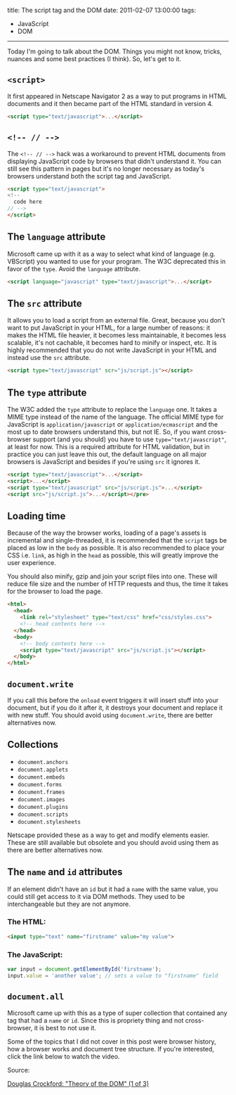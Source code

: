 title: The script tag and the DOM
date: 2011-02-07 13:00:00
tags:
- JavaScript
- DOM
---

Today I'm going to talk about the DOM. Things you might not know, tricks,
nuances and some best practices (I think). So, let's get to it.


`<script>`
----------

It first appeared in Netscape Navigator 2 as a way to put programs in HTML
documents and it then became part of the HTML standard in version 4.

```html
<script type="text/javascript">...</script>
```


`<!-- // -->`
-------------

The `<!-- // -->` hack was a workaround to prevent HTML documents from
displaying JavaScript code by browsers that didn't understand it. You can still
see this pattern in pages but it's no longer necessary as today's browsers
understand both the script tag and JavaScript.

```html
<script type="text/javascript">
<!--
  code here
// -->
</script>
```


The `language` attribute
------------------------

Microsoft came up with it as a way to select what kind of language (e.g.
VBScript) you wanted to use for your program. The W3C deprecated this in favor
of the `type`. Avoid the `language` attribute.

```html
<script language="javascript" type="text/javascript">...</script>
```


The `src` attribute
-------------------

It allows you to load a script from an external file. Great, because you don't
want to put JavaScript in your HTML, for a large number of reasons: it makes the
HTML file heavier, it becomes less maintainable, it becomes less scalable, it's
not cachable, it becomes hard to minify or inspect, etc. It is highly
recommended that you do not write JavaScript in your HTML and instead use the
`src` attribute.

```html
<script type="text/javascript" scr="js/script.js"></script>
```


The `type` attribute
--------------------

The W3C added the `type` attribute to replace the `language` one. It takes a
MIME type instead of the name of the language. The official MIME type for
JavaScript is `application/javascript` or `application/ecmascript` and the most
up to date browsers understand this, but not IE. So, if you want cross-browser
support (and you should) you have to use `type="text/javascript"`, at least for
now. This is a required attribute for HTML validation, but in practice you can
just leave this out, the default language on all major browsers is JavaScript
and besides if you're using `src` it ignores it.

```html
<script type="text/javascript">...</script>
<script>...</script>
<script type="text/javascript" src="js/script.js">...</script>
<script src="js/script.js">...</script></pre>
```


Loading time
------------

Because of the way the browser works, loading of a page's assets is incremental
and single-threaded, it is recommended that the `script` tags be placed as low
in the `body` as possible. It is also recommended to place your CSS i.e. `link`,
as high in the `head` as possible, this will greatly improve the user experience.

You should also minify, gzip and join your script files into one. These will
reduce file size and the number of HTTP requests and thus, the time it takes for
the browser to load the page.

```html
<html>
  <head>
    <link rel="stylesheet" type="text/css" href="css/styles.css">
    <!-- head contents here -->
  </head>
  <body>
    <!-- body contents here -->
    <script type="text/javascript" src="js/script.js"></script>
  </body>
</html>
```

`document.write`
----------------

If you call this before the `onload` event triggers it will insert stuff into
your document, but if you do it after it, it destroys your document and replace
it with new stuff. You should avoid using `document.write`, there are better
alternatives now.


Collections
-----------

* `document.anchors`
* `document.applets`
* `document.embeds`
* `document.forms`
* `document.frames`
* `document.images`
* `document.plugins`
* `document.scripts`
* `document.stylesheets`

Netscape provided these as a way to get and modify elements easier. These are
still available but obsolete and you should avoid using them as there are better
alternatives now.


The `name` and `id` attributes
------------------------------

If an element didn't have an `id` but it had a `name` with the same value, you
could still get access to it via DOM methods. They used to be interchangeable
but they are not anymore.

### The HTML:

```html
<input type="text" name="firstname" value="my value">
```

### The JavaScript:

```javascript
var input = document.getElementById('firstname');
input.value = 'another value'; // sets a value to "firstname" field
```


`document.all`
--------------

Microsoft came up with this as a type of super collection that contained any tag
that had a `name` or `id`. Since this is propriety thing and not cross-browser,
it is best to not use it.

Some of the topics that I did not cover in this post were browser history, how a
browser works and document tree structure. If you're interested, click the link
below to watch the video.

Source:

[Douglas Crockford: "Theory of the DOM" (1 of 3)](http://goo.gl/KVh23)
